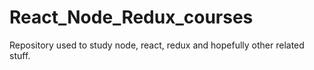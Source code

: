# React_Node_Redux_courses
 Repository used to study node, react, redux and hopefully other related stuff.
